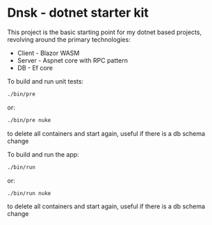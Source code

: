 Dnsk - dotnet starter kit
=========================

This project is the basic starting point for my dotnet based projects, 
revolving around the primary technologies:

* Client - Blazor WASM
* Server - Aspnet core with RPC pattern
* DB - Ef core


To build and run unit tests:
```bash
./bin/pre
```
or:
```bash
./bin/pre nuke
```
to delete all containers and start again, useful if there is a db schema change

To build and run the app:
```bash
./bin/run
```
or:
```bash
./bin/run nuke
```
to delete all containers and start again, useful if there is a db schema change